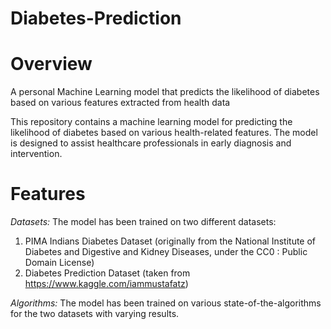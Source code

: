 # Diabetes-Prediction

# Overview
A personal Machine Learning model that predicts the likelihood of diabetes based on various features extracted from health data

This repository contains a machine learning model for predicting the likelihood of diabetes based on various health-related features. The model is designed to assist healthcare professionals in early diagnosis and intervention.

# Features
*Datasets:* The model has been trained on two different datasets:
1) PIMA Indians Diabetes Dataset (originally from the National Institute of Diabetes and Digestive and Kidney Diseases, under the CC0 : Public Domain License)
2) Diabetes Prediction Dataset (taken from https://www.kaggle.com/iammustafatz)

*Algorithms:* The model has been trained on various state-of-the-algorithms for the two datasets with varying results.
